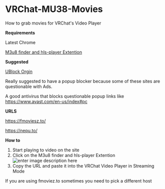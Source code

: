 
# VRChat-MU38-Movies
How to grab movies for VRChat's Video Player

**Requirements**

Latest Chrome

[M3u8 finder and hls-player Extention](https://chromewebstore.google.com/detail/m3u8-finder-and-hls-playe/gijhpnmjcpbddpedmmdihijogkkejfgj) 

**Suggested**

[UBlock Orgin](https://chromewebstore.google.com/detail/ublock-origin/cjpalhdlnbpafiamejdnhcphjbkeiagm)

Really suggested to have a popup blocker because some of these sites are questionable with Ads.

A good antivirus that blocks questionable popup links like https://www.avast.com/en-us/index#pc


**URLS**

https://fmoviesz.to/

https://nepu.to/

**How to**

1. Start playing to video on the site
2. Click on the M3u8 finder and hls-player Extention 
![enter image description here](https://i.imgur.com/Xmn9XTB.png)
3. Copy the URL and paste it into the VRChat Video Player in Streaming Mode

If you are using fmoviez.to sometimes you need to pick a different host
